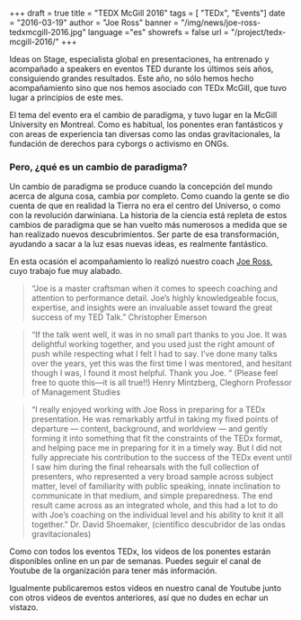 +++
draft		= true
title		= "TEDX McGill 2016"
tags		= [ "TEDx", "Events"]
date		= "2016-03-19"
author		= "Joe Ross"
banner		= "/img/news/joe-ross-tedxmcgill-2016.jpg"
language	="es"
showrefs	= false
url			= "/project/tedx-mcgill-2016/"
+++

Ideas on Stage, especialista global en presentaciones, ha entrenado y acompañado a speakers en eventos TED durante los últimos seis años, consiguiendo grandes resultados. Este año, no sólo hemos hecho acompañamiento sino que nos hemos asociado con TEDx McGill, que tuvo lugar a principios de este mes.



El tema del evento era el cambio de paradigma, y tuvo lugar en la McGill University en Montreal. Como es habitual, los ponentes eran fantásticos y con areas de experiencia tan diversas como las ondas gravitacionales, la fundación de derechos para cyborgs o activismo en ONGs.

### Pero, ¿qué es un cambio de paradigma?

Un cambio de paradigma se produce cuando la concepción del mundo acerca de alguna cosa, cambia por completo. Como cuando la gente se dio cuenta de que en realidad la Tierra no era el centro del Universo, o como con la revolución darwiniana. La historia de la ciencia está repleta de estos cambios de paradigma que se han vuelto más numerosos a medida que se han realizado nuevos descubrimientos. Ser parte de esa transformación, ayudando a sacar a la luz esas nuevas ideas, es realmente fantástico.

En esta ocasión el acompañamiento lo realizó nuestro coach [Joe Ross](http://www.ideasonstage.com/es/team/joe-ross/), cuyo trabajo fue muy alabado.



> “Joe is a master craftsman when it comes to speech coaching and attention to performance detail. Joe’s highly knowledgeable focus, expertise, and insights were an invaluable asset toward the great success of my TED Talk.”   Christopher Emerson 

>“If the talk went well, it was in no small part thanks to you Joe. It was delightful working together, and you used just the right amount of push while respecting what I felt I had to say. I’ve done many talks over the years, yet this was the first time I was mentored, and hesitant though I was, I found it most helpful. Thank you Joe. “ (Please feel free to quote this—it is all true!!)
Henry Mintzberg, Cleghorn Professor of Management Studies

>“I really enjoyed working with Joe Ross in preparing for a TEDx presentation. He was remarkably artful in taking my fixed points of departure — content, background, and worldview — and gently forming it into something that fit the constraints of the TEDx format, and helping pace me in preparing for it in a timely way. But I did not fully appreciate his contribution to the success of the TEDx event until I saw him during the final rehearsals with the full collection of presenters, who represented a very broad sample across subject matter, level of familiarity with public speaking, innate inclination to communicate in that medium, and simple preparedness. The end result came across as an integrated whole, and this had a lot to do with Joe’s coaching on the individual level and his ability to knit it all together.”
Dr. David Shoemaker, (científico descubridor de las ondas gravitacionales)




Como con todos los eventos TEDx, los videos de los ponentes estarán disponibles online en un par de semanas. Puedes seguir el canal de Youtube de la organización para tener más información.

Igualmente publicaremos estos videos en nuestro canal de Youtube junto con otros videos de eventos anteriores, así que no dudes en echar un vistazo.


